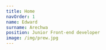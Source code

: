 ```yaml
---
title: Home
navOrder: 1
name: Edward
surname: Arechwa
position: Junior Front-end developer
image: /img/prew.jpg
---
```

